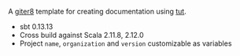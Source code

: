 A [giter8](https://github.com/n8han/giter8) template for creating documentation using [tut](https://github.com/tpolecat/tut).

* sbt 0.13.13
* Cross build against Scala 2.11.8, 2.12.0
* Project `name`, `organization` and `version` customizable as variables
